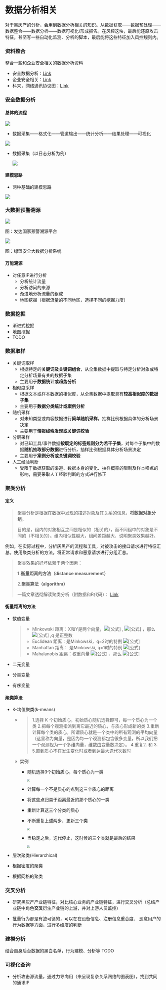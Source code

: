 

# 数据分析相关

对于黑灰产的分析，会用到数据分析相关的知识。从数据获取——数据预处理——数据整合——数据分析——数据可视化/形成报告。在风控这块，最后能还原攻击特征，甚至写一些自动化监测、分析的脚本，最后能将这些特征加入风控规则内。

### 资料整合

整合一些和企业安全相关的数据分析资料

- 安全数据分析：[Link](https://github.com/secure-data-analysis-data-sharing/data-analysis)
- 企业安全相关：[Link](https://github.com/AnyeDuke/Enterprise-Security-Skill)
- 科来，网络通讯协议图：[Link](![](https://image-host-toky.oss-cn-shanghai.aliyuncs.com/20200308135553.png))

### 安全数据分析

#### 总体的流程

![](https://image-host-toky.oss-cn-shanghai.aliyuncs.com/20200308134324.png)

- 数据采集——格式化——管道输出——统计分析——结果处理——可视化

![](https://image-host-toky.oss-cn-shanghai.aliyuncs.com/20200308135228.png)

- 数据采集（以日志分析为例）

  ![](https://image-host-toky.oss-cn-shanghai.aliyuncs.com/20200308135553.png)







#### 建模思路

- 两种基础的建模思路

![](https://image-host-toky.oss-cn-shanghai.aliyuncs.com/20200308134418.png)







### 大数据预警溯源

![](https://image-host-toky.oss-cn-shanghai.aliyuncs.com/20200308133131.png)

图：发达国家预警溯源平台

![](https://image-host-toky.oss-cn-shanghai.aliyuncs.com/20200308133223.png)

图：绿盟安全大数据分析系统

#### 万能溯源

- 对任意IP进行分析
  - 分析统计流量
  - 分析访问的来源
  - 渐进地分析流量的组成
  - 地图挖掘（根据流量的不同地区，选择不同的挖掘力度）





### 数据挖掘

- 渐进式挖掘
- 地图挖掘
- TODO



### 数据取样

- 关键词取样
  - 根据特定的**关键词及关键词组合**，从全集数据中提取与特定分析对象或特定分析场景有关的数据子集
  - 主要用于**数据统计或趋势分析**
- 相似度采样
  - 根据文本或样本数据的相似度，从全集数据中提取具有**较高相似度的数据子集**
  - 主要用于**数据分类统计或案例分析**
- 随机采样
  - 对未知类型或内容数据进行**简单随机采样**，抽样比例根据具体的分析场景决定
  - 主要用于**情报线索发现或关键词校验**
- 分层采样
  - 对已知工具/事件数据**按既定的标签规则分为若干子集**，对每个子集中的数据**随机抽取部分数据**进行分析，抽样比例根据具体分析场景决定
  - 主要用于**案例分析或关键词校验**
- 人工经验判断
  - 受限于数据获取的渠道、数据本身的变化、抽样概率的限制及样本噪点的影响，需要采取人工经验判断的方式进行修正



### 聚类分析

#### 定义

> 聚类分析是根据在数据中发现的描述对象及其关系的信息，**将数据对象分组**。
>
> 目的是，组内的对象相互之间是相似的（相关的），而不同组中的对象是不同的（不相关的）。组内相似性越大，组间差距越大，说明聚类效果越好。

例如，在实际过程中，分析灰黑产的流程和工具，对被攻击的接口请求进行特征汇总。使用聚类分析的方法，将正常请求和恶意请求进行分组汇总。

> 聚类效果的好坏依赖于两个因素：
>
> **1.衡量距离的方法（distance measurement）** 
>
> 2.**聚类算法（algorithm）**
>
> 一篇文章透彻解读聚类分析（附数据和R代码）： [Link](https://zhuanlan.zhihu.com/p/37856153)



#### 衡量距离的方法

- 数值变量

  > - Minkowski 距离：X和Y是两个向量，![[公式]](https://www.zhihu.com/equation?tex=X%3D%28x_1%2Cx_2%2C...%2Cx_p%29) , ![[公式]](https://www.zhihu.com/equation?tex=Y%3D%28y_1%2Cy_2%2C...%2Cy_p%29) ，那么 ![[公式]](https://www.zhihu.com/equation?tex=d%28X%2CY%29%3D%5Csqrt%5Bq%5D%7B%5Cleft%7C+x_1-y_1+%5Cright%7C%5E%7Bq%7D%2B%5Cleft%7C+x_2-y_2+%5Cright%7C%5E%7Bq%7D%2B...%2B%5Cleft%7C+x_p-y_p+%5Cright%7C%5E%7Bq%7D%7D) ,q 是正整数
  > - Euclidean 距离：是Minkowski，q=2时的特例 ![[公式]](https://www.zhihu.com/equation?tex=d%28X%2CY%29%3D%5Csqrt%5B%5D%7B%5Cleft%7C+x_1-y_1+%5Cright%7C%5E%7B2%7D%2B%5Cleft%7C+x_2-y_2+%5Cright%7C%5E%7B2%7D%2B...%2B%5Cleft%7C+x_p-y_p+%5Cright%7C%5E%7B2%7D%7D)
  > - Manhattan 距离： 是Minkowski, q=1时的特例 ![[公式]](https://www.zhihu.com/equation?tex=d%28X%2CY%29%3D%5Cleft%7C+x_1-y_1+%5Cright%7C%2B%5Cleft%7C+x_2-y_2+%5Cright%7C%2B...%2B%5Cleft%7C+x_p-y_p+%5Cright%7C)
  > - Mahalanobis 距离：权重向量 ![[公式]](https://www.zhihu.com/equation?tex=W%3D%28w_1%2Cw_2%2C...%2Cw_p%29) ，那么 ![[公式]](https://www.zhihu.com/equation?tex=d%28X%2CY%29%3D%5Csqrt%5Bq%5D%7Bw_1%2A%5Cleft%7C+x_1-y_1+%5Cright%7C%5E%7Bq%7D%2Bw_2%2A%5Cleft%7C+x_2-y_2+%5Cright%7C%5E%7Bq%7D%2B...%2Bw_p%2A%5Cleft%7C+x_p-y_p+%5Cright%7C%5E%7Bq%7D%7D)

- 二元变量

- 分类变量

- 有序变量



#### 聚类算法

- K-均值聚类(k-means)

  - > 1.选择 K 个初始质心，初始质心随机选择即可，每一个质心为一个类
    > 2.把每个观测指派到离它最近的质心，与质心形成新的类
    > 3.重新计算每个类的质心，所谓质心就是一个类中的所有观测的平均向量（这里称为向量，是因为每一个观测都包含很多变量，所以我们把一个观测视为一个多维向量，维数由变量数决定）。
    > 4.重复2. 和 3.
    > 5.直到质心不在发生变化时或者到达最大迭代次数时

  - 实例

    - 随机选择3个初始质心，每个质心为一类

      <img src="https://image-host-toky.oss-cn-shanghai.aliyuncs.com/20200309095848.png" style="zoom:50%;" />

    - 计算每一个不是质心的点到这三个质心的距离

    - 将这些点归类于距离最近的那个质心的一类

    - 重新计算这三个分类的质心

    - 不断重复上述两步，更新三个类

      <img src="https://image-host-toky.oss-cn-shanghai.aliyuncs.com/20200309095920.png" style="zoom:50%;" />

    - 当稳定之后，迭代停止，这时候的三个类就是最后的结果

      <img src="https://image-host-toky.oss-cn-shanghai.aliyuncs.com/20200309095939.png" style="zoom:50%;" />

- 层次聚类(Hierarchical)

- 根据密度的聚类

- 根据网格的聚类



### 交叉分析

- 研究黑灰产产业链特征，对比核心业务的产业链特征，进行交叉分析（总结产业链中角色**交叉**衍生产业链的上游，并对上游人员监控）

- 批量行为都是有迹可循的，可以在在设备信息、注册信息重合度、 恶意用户的行为数据等方面，进行多维度的判断

### 建模分析

结合自身后台数据的黑白名单，行为建模、分析等  TODO



### 可视化查询

- 分析攻击源流量，通过力导向用（来呈现复杂关系网络的图表图），找到共同的通讯IP